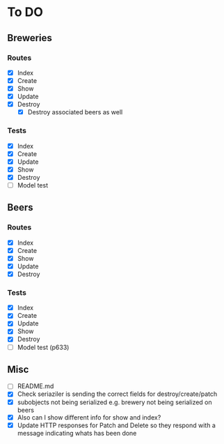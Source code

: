 # To DO

## Breweries

### Routes

- [x] Index
- [x] Create
- [x] Show
- [x] Update
- [x] Destroy
  - [x] Destroy associated beers as well

### Tests

- [x] Index
- [x] Create
- [x] Update
- [x] Show
- [x] Destroy
- [ ] Model test

## Beers

### Routes

- [x] Index
- [x] Create
- [x] Show
- [x] Update
- [x] Destroy

### Tests

- [x] Index
- [x] Create
- [x] Update
- [x] Show
- [x] Destroy
- [ ] Model test (p633)

## Misc

- [ ] README.md
- [x] Check seriaziler is sending the correct fields for destroy/create/patch
- [x] subobjects not being serialized e.g. brewery not being serialized on beers
- [x] Also can I show different info for show and index?
- [x] Update HTTP responses for Patch and Delete so they respond with a message indicating whats has been done
